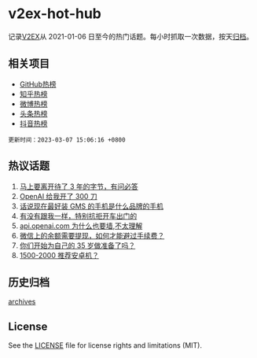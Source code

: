 # v2ex-hot-hub

 记录[V2EX](https://www.v2ex.com/)从 2021-01-06 日至今的热门话题。每小时抓取一次数据，按天[归档](archives)。
 
 ## 相关项目

- [GitHub热榜](https://github.com/snaildev/github-hot-hub)
- [知乎热榜](https://github.com/snaildev/zhihu-hot-hub)
- [微博热榜](https://github.com/snaildev/weibo-hot-hub)
- [头条热榜](https://github.com/snaildev/toutiao-hot-hub)
- [抖音热榜](https://github.com/snaildev/douyin-hot-hub)


 `更新时间：2023-03-07 15:06:16 +0800`

## 热议话题

1. [马上要离开待了 3 年的字节，有问必答](https://www.v2ex.com/t/921664)
1. [OpenAI 给我开了 300 刀](https://www.v2ex.com/t/921774)
1. [话说现在最好装 GMS 的手机是什么品牌的手机](https://www.v2ex.com/t/921758)
1. [有没有跟我一样，特别抗拒开车出门的](https://www.v2ex.com/t/921838)
1. [api.openai.com 为什么也要墙,不太理解](https://www.v2ex.com/t/921883)
1. [微信上的余额需要提现，如何才能避过手续费？](https://www.v2ex.com/t/921804)
1. [你们开始为自己的 35 岁做准备了吗？](https://www.v2ex.com/t/921827)
1. [1500-2000 推荐安卓机？](https://www.v2ex.com/t/921701)

## 历史归档

[archives](archives)

## License

See the [LICENSE](LICENSE) file for license rights and limitations (MIT).

